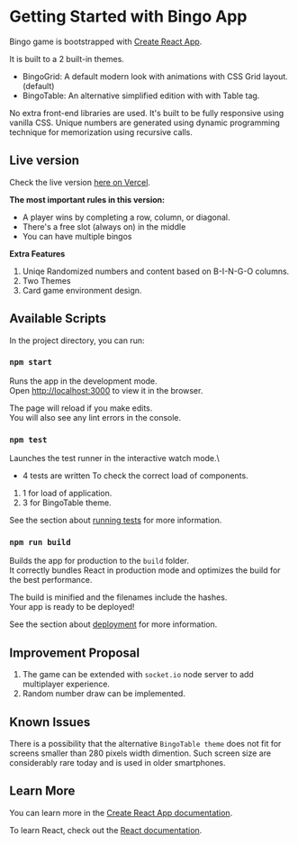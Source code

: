# Getting Started with Bingo App

Bingo game is bootstrapped with [Create React App](https://github.com/facebook/create-react-app).

It is built to a 2 built-in themes. 

- BingoGrid: A default modern look with animations with CSS Grid layout. (default)
- BingoTable: An alternative simplified edition with with Table tag.

No extra front-end libraries are used. It's built to be fully responsive using vanilla CSS. Unique numbers are generated using dynamic programming technique for memorization using recursive calls.

## Live version
Check the live version [here on Vercel](https://react-bingo-game-two.vercel.app/).

**The most important rules in this version:**

- A player wins by completing a row, column, or diagonal.
- There's a free slot (always on) in the middle
- You can have multiple bingos

**Extra Features**

1. Uniqe Randomized numbers and content based on B-I-N-G-O columns.
2. Two Themes
3. Card game environment design.

## Available Scripts

In the project directory, you can run:

### `npm start`

Runs the app in the development mode.\
Open [http://localhost:3000](http://localhost:3000) to view it in the browser.

The page will reload if you make edits.\
You will also see any lint errors in the console.

### `npm test`

Launches the test runner in the interactive watch mode.\

- 4 tests are written To check the correct load of components.

1. 1 for load of application.
2. 3 for BingoTable theme.

See the section about [running tests](https://facebook.github.io/create-react-app/docs/running-tests) for more information.

### `npm run build`

Builds the app for production to the `build` folder.\
It correctly bundles React in production mode and optimizes the build for the best performance.

The build is minified and the filenames include the hashes.\
Your app is ready to be deployed!

See the section about [deployment](https://facebook.github.io/create-react-app/docs/deployment) for more information.

## Improvement Proposal

1. The game can be extended with `socket.io` node server to add multiplayer experience. 
2. Random number draw can be implemented.


## Known Issues

There is a possibility that the alternative `BingoTable theme` does not fit for screens smaller than 280 pixels width dimention. Such screen size are considerably rare today and is used in older smartphones.

## Learn More

You can learn more in the [Create React App documentation](https://facebook.github.io/create-react-app/docs/getting-started).

To learn React, check out the [React documentation](https://reactjs.org/).
